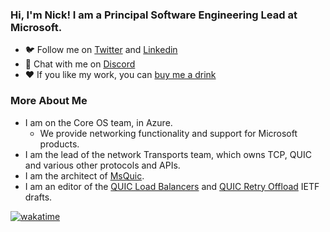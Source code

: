 ### Hi, I'm Nick! I am a Principal Software Engineering Lead at Microsoft.

- ️🐦 Follow me on [Twitter](https://twitter.com/gamernb) and [Linkedin](https://www.linkedin.com/in/nicholas-banks-a3977520/)
- 🙊 Chat with me on [Discord](https://discord.gg/YGAtCwTSsc)
- ❤️ If you like my work, you can [buy me a drink](http://buymeacoff.ee/nickbanks)

### More About Me

- I am on the Core OS team, in Azure.
  - We provide networking functionality and support for Microsoft products.
- I am the lead of the network Transports team, which owns TCP, QUIC and various other protocols and APIs.
- I am the architect of [MsQuic](https://github.com/microsoft/msquic/).
- I am an editor of the [QUIC Load Balancers](https://datatracker.ietf.org/doc/html/draft-ietf-quic-load-balancers) and [QUIC Retry Offload](https://datatracker.ietf.org/doc/html/draft-ietf-quic-retry-offload) IETF drafts.

[![wakatime](https://wakatime.com/badge/user/49bec520-92d9-4fb7-9d73-e41af8d9e014.svg)](https://wakatime.com/@49bec520-92d9-4fb7-9d73-e41af8d9e014)
